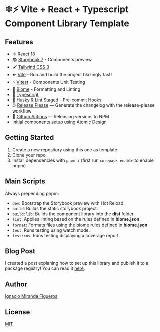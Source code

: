 # ⚛️⚡ Vite + React + Typescript Component Library Template

## Features

- ⚛️ [React 18](https://reactjs.org/)
- 📚 [Storybook 7](https://storybook.js.org/) - Components preview
- 🖌️ [Tailwind CSS 3](https://tailwindcss.com/)
- ⏩ [Vite](https://vitejs.dev/) - Run and build the project blazingly fast!
- ⚡ [Vitest](https://vitest.dev/) - Components Unit Testing
- 📐 [Biome](https://biomejs.dev/) - Formatting and Linting
- 🌟 [Typescript](https://www.typescriptlang.org/)
- 🐶 [Husky](https://typicode.github.io/husky) & [Lint Staged](https://www.npmjs.com/package/lint-staged) - Pre-commit Hooks
- ⏰ [Release Please](https://github.com/googleapis/release-please) — Generate the changelog with the release-please workflow
- 👷 [Github Actions](https://github.com/features/actions) — Releasing versions to NPM
- Initial components setup using [Atomic Design](https://bradfrost.com/blog/post/atomic-web-design/)

## Getting Started

1. Create a new repository using this one as template
2. Clone your repo
3. Install dependencies with `pnpm i` (first run `corepack enable` to enable pnpm)

## Main Scripts

Always prepending pnpm:

- `dev`: Bootstrap the Storybook preview with Hot Reload.
- `build`: Builds the static storybook project.
- `build:lib`: Builds the component library into the **dist** folder.
- `lint`: Applies linting based on the rules defined in **biome.json**.
- `format`: Formats files using the biome rules defined in **biome.json**.
- `test`: Runs testing using watch mode.
- `test:cov`: Runs testing displaying a coverage report.

## Blog Post

I created a post explaning how to set up this library and publish it to a package registry! You can read it [here](https://igna.hashnode.dev/vite-react-typescript-component-library-template-setup-explanation).

## Author

[Ignacio Miranda Figueroa](https://www.linkedin.com/in/ignacio-miranda-figueroa/)

## License

[MIT](LICENSE)

